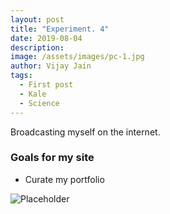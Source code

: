 ```yaml
---
layout: post
title: "Experiment. 4"
date: 2019-08-04
description: 
image: /assets/images/pc-1.jpg
author: Vijay Jain
tags: 
  - First post
  - Kale
  - Science
---
```

Broadcasting myself on the internet.

### Goals for my site
* Curate my portfolio

![Placeholder](/assets/images/placeholder-1.jpg)